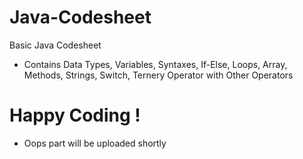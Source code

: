 # Java-Codesheet
Basic Java Codesheet 
- Contains Data Types, Variables, Syntaxes, If-Else, Loops, Array, Methods, Strings, Switch, Ternery Operator with Other Operators

# Happy Coding !
- Oops part will be uploaded shortly
